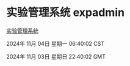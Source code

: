 # 实验管理系统 expadmin
[实验管理系统](http://219.139.197.74:56808/expadmin-782313d2-e1b1-4ea7-932e-3a55e6a1a4d0/)

2024年 11月 04日 星期一 06:40:02 CST

2024年 11月 03日 星期日 22:40:02 GMT
